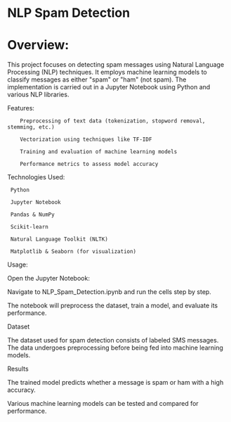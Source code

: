 # NLP Spam Detection


# Overview:


This project focuses on detecting spam messages using Natural Language Processing (NLP) techniques. It employs machine learning models to classify messages as either "spam" or "ham" (not spam). The implementation is carried out in a Jupyter Notebook using Python and various NLP libraries.

Features:


        Preprocessing of text data (tokenization, stopword removal, stemming, etc.)

        Vectorization using techniques like TF-IDF

        Training and evaluation of machine learning models

        Performance metrics to assess model accuracy



Technologies Used:


     Python

     Jupyter Notebook

     Pandas & NumPy

     Scikit-learn

     Natural Language Toolkit (NLTK)

     Matplotlib & Seaborn (for visualization)




Usage:


Open the Jupyter Notebook:

Navigate to NLP_Spam_Detection.ipynb and run the cells step by step.

The notebook will preprocess the dataset, train a model, and evaluate its performance.



Dataset


The dataset used for spam detection consists of labeled SMS messages. The data undergoes preprocessing before being fed into machine learning models.



Results


The trained model predicts whether a message is spam or ham with a high accuracy.

Various machine learning models can be tested and compared for performance.




